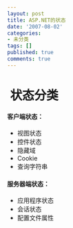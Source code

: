```yaml
---
layout: post
title: ASP.NET的状态
date: '2007-08-02'
categories:
- 未分类
tags: []
published: true
comments: true
---
```

<p><h1>&nbsp;状态分类</h1>
<h4>客户端状态：</h4>
<ul>
	<li>视图状态</li>
	<li>控件状态</li>
	<li>隐藏域</li>
	<li>Cookie</li>
	<li>查询字符串</li>
</ul>
<h4>服务器端状态：</h4>
<ul>
	<li>应用程序状态</li>
	<li>会话状态</li>
	<li>配置文件属性</li>
</ul>
</p>
